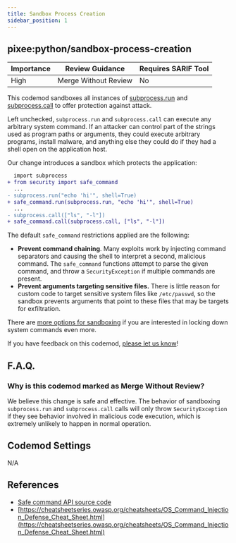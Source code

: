 ```yaml
---
title: Sandbox Process Creation
sidebar_position: 1
---
```



## pixee:python/sandbox-process-creation
| Importance | Review Guidance      | Requires SARIF Tool |
|------------|----------------------|---------------------|
 | High       | Merge Without Review | No                  |

This codemod sandboxes all instances of [subprocess.run](https://docs.python.org/3/library/subprocess.html#subprocess.run) and [subprocess.call](https://docs.python.org/3/library/subprocess.html#subprocess.call) to offer protection against attack.

Left unchecked, `subprocess.run` and `subprocess.call` can execute any arbitrary system command. If an attacker can control part of the strings used as program paths or arguments, they could execute arbitrary programs, install malware, and anything else they could do if they had a shell open on the application host.

Our change introduces a sandbox which protects the application:

```diff
  import subprocess
+ from security import safe_command
  ...
- subprocess.run("echo 'hi'", shell=True)
+ safe_command.run(subprocess.run, "echo 'hi'", shell=True)
  ...
- subprocess.call(["ls", "-l"])
+ safe_command.call(subprocess.call, ["ls", "-l"])
```

The default `safe_command` restrictions applied are the following:
* **Prevent command chaining**. Many exploits work by injecting command separators and causing the shell to interpret a second, malicious command. The `safe_command` functions attempt to parse the given command, and throw a `SecurityException` if multiple commands are present.
* **Prevent arguments targeting sensitive files.** There is little reason for custom code to target sensitive system files like `/etc/passwd`, so the sandbox prevents arguments that point to these files that may be targets for exfiltration.

There are [more options for sandboxing](https://github.com/pixee/python-security/blob/main/src/security/safe_command/api.py#L5) if you are interested in locking down system commands even more.

If you have feedback on this codemod, [please let us know](mailto:feedback@pixee.ai)!

## F.A.Q. 

### Why is this codemod marked as Merge Without Review?

We believe this change is safe and effective. The behavior of sandboxing `subprocess.run` and `subprocess.call` calls will only throw `SecurityException` if they see behavior involved in malicious code execution, which is extremely unlikely to happen in normal operation.

## Codemod Settings

N/A

## References
* [Safe command API source code](https://github.com/pixee/python-security/blob/main/src/security/safe_command/api.py)
* [https://cheatsheetseries.owasp.org/cheatsheets/OS_Command_Injection_Defense_Cheat_Sheet.html](https://cheatsheetseries.owasp.org/cheatsheets/OS_Command_Injection_Defense_Cheat_Sheet.html)